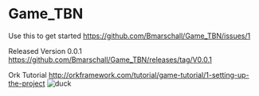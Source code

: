 # Game_TBN

Use this to get started
https://github.com/Bmarschall/Game_TBN/issues/1

Released Version 0.0.1
https://github.com/Bmarschall/Game_TBN/releases/tag/V0.0.1

Ork Tutorial
http://orkframework.com/tutorial/game-tutorial/1-setting-up-the-project
![duck](https://user-images.githubusercontent.com/44788313/128279652-37edf7f5-92c4-4c24-ae93-638024da5a88.JPG)
